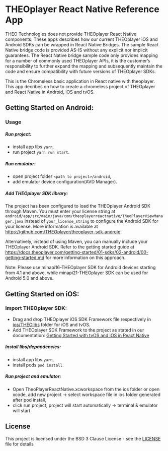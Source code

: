 # THEOplayer React Native Reference App

THEO Technologies does not provide THEOplayer React Native components. These apps describes how our current THEOplayer iOS and Android SDKs can be wrapped in React Native Bridges. The sample React Native bridge code is provided AS-IS without any explicit nor implicit guarantees. The React Native bridge sample code only provides mapping for a number of commonly used THEOplayer APIs, it is the customer’s responsibility to further expand the mapping and subsequently maintain the code and ensure compatibility with future versions of THEOplayer SDKs.

This is the Chromeless basic application in React native with theoplayer. This app decribes on how to create a chromeless project of THEOplayer and React Native in Android, iOS and tvOS.


## Getting Started on Android:
### Usage
##### Run project:
- install app libs `yarn`,
- run project `yarn run start`.

##### Run emulator:
- open project folder `<path to project>/android`,
- add emulator device configuration(AVD Manager).

##### Add THEOplayer SDK library:

The project has been configured to load the THEOplayer Android SDK through Maven.
You must enter your license string at `android/app/src/main/java/com/theoplayerreactnative/TheoPlayerViewManager.java` instead of `your_license_string` to configure the Android SDK for your license.
More information is available at https://github.com/THEOplayer/theoplayer-sdk-android.

Alternatively, instead of using Maven, you can manually include your THEOplayer Android SDK.
Refer to the getting started guide at https://docs.theoplayer.com/getting-started/01-sdks/02-android/00-getting-started.md for more information on this approach.

Note: Please use minapi16-THEOplayer SDK for Android devices starting from 4.1 and above, while minapi21-THEOplayer SDK can be used for Android 5.0 and above.

## Getting Started on iOS:

### Import THEOplayer SDK:
- Drag and drop THEOplayer iOS SDK Framework file respectively in [ios/THEOlibs](./ios/THEOlibs) folder for iOS and tvOS.
- Add THEOplayer SDK Framework to the project as stated in our documentation: [Getting Started with tvOS and iOS in React Native](https://docs.portal.theoplayer.com/getting-started/02-frameworks/03-react-native/02-add-tvos.md)

##### Install libs/depandencies:
- install app libs `yarn`,
- install pods `pod install`.

##### Run project and emulator:
- Open TheoPlayerReactNative.xcworkspace from the ios folder or open xcode, add new project -> select workspace file in ios folder generated after pod install,
- click run project, project will start automatically -> terminal & emulator will start

## License
This project is licensed under the BSD 3 Clause License - see the [LICENSE ](../LICENSE) file for details
